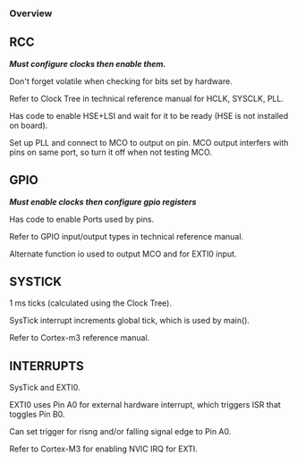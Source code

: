 ### Overview

## RCC

***Must configure clocks then enable them.***

Don't forget volatile when checking for bits set by hardware.

Refer to Clock Tree in technical reference manual for HCLK, SYSCLK, PLL.

Has code to enable HSE+LSI and wait for it to be ready (HSE is not installed on board).

Set up PLL and connect to MCO to output on pin. MCO output interfers with pins on same port, so turn it off when not testing MCO.


## GPIO

***Must enable clocks then configure gpio registers***

Has code to enable Ports used by pins.

Refer to GPIO input/output types in technical reference manual.

Alternate function io used to output MCO and for EXTI0 input.


## SYSTICK

1 ms ticks (calculated using the Clock Tree).

SysTick interrupt increments global tick, which is used by main().

Refer to Cortex-m3 reference manual.

## INTERRUPTS

SysTick and EXTI0.

EXTI0 uses Pin A0 for external hardware interrupt, which triggers ISR that toggles Pin B0.

Can set trigger for risng and/or falling signal edge to Pin A0.

Refer to Cortex-M3 for enabling NVIC IRQ for EXTI.